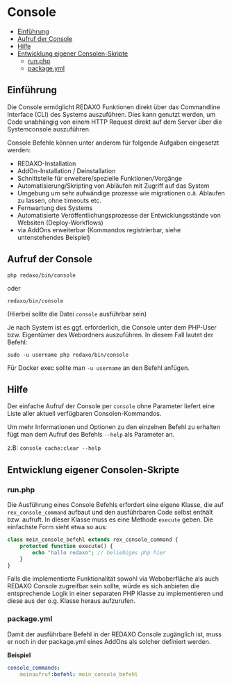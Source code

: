 # Console

- [Einführung](#einfuehrung)
- [Aufruf der Console](#aufruf)
- [Hilfe](#hilfe)
- [Entwicklung eigener Consolen-Skripte](#dev)
  - [run.php](#run)
  - [package.yml](#package)

<a name="einfuehrung"></a>

## Einführung

Die Console ermöglicht REDAXO Funktionen direkt über das Commandline Interface (CLI) des Systems auszuführen. Dies kann genutzt werden, um Code unabhängig von einem HTTP Request direkt auf dem Server über die Systemconsole auszuführen.

Console Befehle können unter anderem für folgende Aufgaben eingesetzt werden:

- REDAXO-Installation
- AddOn-Installation / Deinstallation
- Schnittstelle für erweitere/spezielle Funktionen/Vorgänge
- Automatisierung/Skripting von Abläufen mit Zugriff auf das System
- Umgebung um sehr aufwändige prozesse wie migrationen o.ä. Ablaufen zu lassen, ohne timeouts etc.
- Fernwartung des Systems
- Automatisierte Veröffentlichungsprozesse der Entwicklungsstände von Websiten (Deploy-Workflows)
- via AddOns erweiterbar (Kommandos registrierbar, siehe untenstehendes Beispiel)

<a name="aufruf"></a>

## Aufruf der Console

```console
php redaxo/bin/console
```

oder

```console
redaxo/bin/console
```

(Hierbei sollte die Datei `console` ausführbar sein)

Je nach System ist es ggf. erforderlich, die Console unter dem PHP-User bzw. Eigentümer des Webordners auszuführen. In diesem Fall lautet der Befehl:

```console
sudo -u username php redaxo/bin/console
```

Für Docker exec sollte man `-u username` an den Befehl anfügen.  

<a name="hilfe"></a>

## Hilfe

Der einfache Aufruf der Console per `console` ohne Parameter liefert eine Liste aller
aktuell verfügbaren Consolen-Kommandos.

Um mehr Informationen und Optionen zu den einzelnen Befehl zu erhalten fügt man dem Aufruf des Befehls `--help` als Parameter an.

z.B: `console cache:clear --help`

<a name="dev"></a>

## Entwicklung eigener Consolen-Skripte

<a name="run"></a>

### run.php

Die Ausführung eines Console Befehls erfordert eine eigene Klasse, die auf `rex_console_command` aufbaut und den ausführbaren Code selbst enthält bzw. aufruft. In dieser Klasse muss es eine Methode `execute` geben. Die einfachste Form sieht etwa so aus:

```php
class mein_console_befehl extends rex_console_command {
    protected function execute() {
        echo "hallo redaxo"; // beliebiges php hier
    }
}
```

Falls die implementierte Funktionalität sowohl via Weboberfläche als auch REDAXO Console zugreifbar sein sollte, würde es sich anbieten die entsprechende Logik in einer separaten PHP Klasse zu implementieren und diese aus der o.g. Klasse heraus aufzurufen.

<a name="package"></a>

### package.yml

Damit der ausführbare Befehl in der REDAXO Console zugänglich ist, muss er noch in der package.yml eines AddOns als solcher definiert werden.

**Beispiel**

```yml
console_commands:
    meinaufruf:befehl: mein_console_befehl
```
